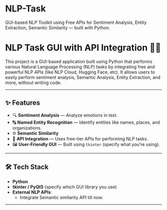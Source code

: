 # NLP-Task
GUI-based NLP Toolkit using Free APIs for Sentiment Analysis, Entity Extraction, Semantic Similarity — built with Python.


# NLP Task GUI with API Integration 🧠💬

This project is a GUI-based application built using Python that performs various Natural Language Processing (NLP) tasks by integrating free and powerful NLP APIs (like NLP Cloud, Hugging Face, etc). It allows users to easily perform sentiment analysis, Semantic Analysis, Entity Extraction, and more, without writing code.

---

## ✨ Features

- 🔍 **Sentiment Analysis** — Analyze emotions in text.
- 🔠 **Named Entity Recognition** — Identify entities like names, places, and organizations.
- 🌐 **Semantic Similarity**
- 📌 **API Integration** — Uses free-tier APIs for performing NLP tasks.
- 🖼️ **User-Friendly GUI** — Built using `tkinter` (specify what you're using).

---

## 🛠️ Tech Stack

- **Python**
- **tkinter / PyQt5** (specify which GUI library you use)
- **External NLP APIs**:
  - Integrate Semantic similarity API till now.
---
